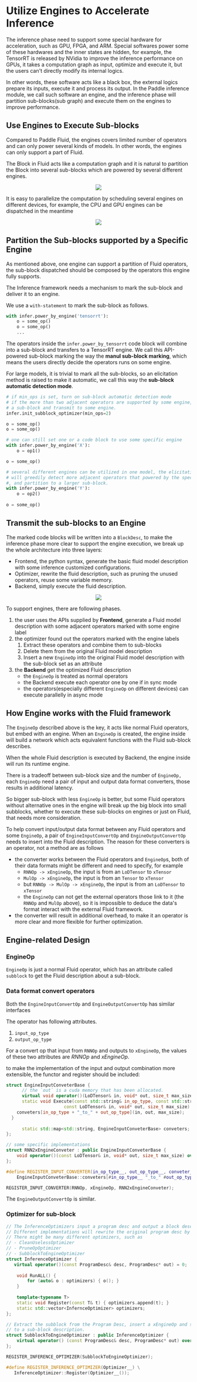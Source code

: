 # Utilize Engines to Accelerate Inference

The inference phase need to support some special hardware for acceleration, 
such as GPU, FPGA, and ARM.
Special softwares power some of these hardwares and the inner states are hidden, for example, the TensorRT is released by NVidia to improve the inference performance on GPUs, it takes a computation graph as input, 
optimize and execute it, but the users can't directly modify its internal logics. 

In other words, these software acts like a black box, the external logics prepare its inputs, execute it and process its output. 
In the Paddle inference module, we call such software an engine, and the inference phase will partition sub-blocks(sub graph) and execute them on the engines to improve performance.

## Use Engines to Execute Sub-blocks

Compared to Paddle Fluid, the engines covers limited number of operators and can only power several kinds of models. In other words, the engines can only support a part of Fluid.

The Block in Fluid acts like a computation graph and it is natural to partition the Block into several sub-blocks which are powered by several different engines.

<p align="center">

<img src="./images/inference engine.jpg"/>

</p>

It is easy to parallelize the computation by scheduling several engines on different devices, for example, the CPU and GPU engines can be dispatched in the meantime

<p align="center">

<img src="./images/parallel engine.png"/>

</p>



## Partition the Sub-blocks supported by a Specific Engine

As mentioned above, one engine can support a partition of Fluid operators, the sub-block dispatched should be composed by the operators this engine fully supports.

The Inference framework needs a mechanism to mark the sub-block and deliver it to an engine.

We use a `with-statement` to mark the sub-block as follows.

```python
with infer.power_by_engine('tensorrt'):
    o = some_op()
    o = some_op()
    ...
```

The operators inside the `infer.power_by_tensorrt` code block will combine into a sub-block and transfers to a TensorRT engine. We call this API-powered sub-block marking the way the **manul sub-block marking**, which means the users directly decide the operators runs on some engine.

For large models, it is trivial to mark all the sub-blocks, so an elicitation method is raised to make it automatic, we call this way the **sub-block automatic detection mode**.

```python
# if min_ops is set, turn on sub-block automatic detection mode
# if the more than two adjacent operators are supported by some engine, combine them to 
# a sub-block and transmit to some engine.
infer.init_subblock_optimizer(min_ops=2)

o = some_op()
o = some_op()

# one can still set one or a code block to use some specific engine
with infer.power_by_engine('X'):
    o = op1()

o = some_op()

# several different engines can be utilized in one model, the elicitation method 
# will greedily detect more adjacent operators that powered by the specified engine,
#, and partition to a larger sub-block.
with infer.power_by_engine('Y'):
    o = op2()
  
o = some_op()
```

## Transmit the sub-blocks to an Engine

The marked code blocks will be written into a `BlockDesc`, to make the inference phase more clear to support the engine execution, we break up the whole architecture into three layers:

- Frontend, the python syntax, generate the basic fluid model description with some inference customized configurations.
- Optimizer, rewrite the fluid description, such as pruning the unused operators, reuse some variable memory.
- Backend, simply execute the fluid description.

<p align="center">

<img src="images/inference architecture.png"/>

</p>

To support engines, there are following phases.

1. the user uses the APIs supplied by **Frontend**, generate a Fluid model description with some adjacent operators marked with some engine label
2. the optimizer found out the operators marked with the engine labels
   1. Extract these operators and combine them to sub-blocks
   2. Delete them from the original Fluid model description
   3. Insert a new `EngineOp` into the original Fluid model description with the sub-block set as an attribute
3. the **Backend** get the optimized Fluid description
   - the `EngineOp` is treated as normal operators
   - the Backend execute each operator one by one if in sync mode
   - the operators(especially different `EngineOp` on different devices) can execute parallelly in async mode

## How Engine works with the Fluid framework

The `EngineOp` described above is the key, it acts like normal Fluid operators, but embed with an engine. When an `EngineOp` is created, the engine inside will build a network which acts equivalent functions with the Fluid sub-block describes.

When the whole Fluid description is executed by Backend, the engine inside will run its runtime engine.

There is a tradeoff between sub-block size and the number of `EngineOp,` each `EngineOp` need a pair of input and output data format converters, those results in additional latency. 

So bigger sub-block with less `EngineOp` is better, but some Fluid operators without alternative ones in the engine will break up the big block into small subblocks, whether to execute these sub-blocks on engines or just on Fluid, that needs more consideration.

To help convert input/output data format between any Fluid operators and some `EngineOp`, a pair of `EngineInputConvertOp` and `EngineOutputConvertOp` needs to insert into the Fluid description. The reason for these converters is an operator, not a method are as follows

- the converter works between the Fluid operators and `EngineOp`s, both of their data formats might be different and need to specify, for example
  - `RNNOp -> xEngineOp`, the input is from an `LoDTensor` to `xTensor`
  - `MulOp -> xEngineOp`, the input is from an `Tensor` to `xTensor`
  - but `RNNOp -> MulOp -> xEngineOp`, the input is from an `LoDTensor` to `xTensor`
  - the `EngineOp` can not get the external operators those link to it (the `RNNOp` and `MulOp` above), so it is impossible to deduce the data's format interact with the external Fluid framework.
- the converter will result in additional overhead, to make it an operator is more clear and more flexible for further optimization.

## Engine-related Design

###  EngineOp                                                                                                                                                                                                                                                                                                                                                                                                                                                                                                                                                                                                                                                                                                                                                                                                                                                                                                                        

`EngineOp` is just a normal Fluid operator, which has an attribute called `subblock` to get the Fluid description about a sub-block.

### Data format convert operators

Both the `EngineInputConvertOp` and `EngineOutputConvertOp` has similar interfaces

The operator has following attributes.

1. `input_op_type` 
2. `output_op_type`

For a convert op that input from `RNNOp` and outputs to `xEngineOp`, the values of these two attributes are *RNNOp* and *xEngineOp*.

to make the implementation of the input and output combination more extensible, the functor and register should be included:

```c++
struct EngineInputConveterBase {
      // the `out` is a cuda memory that has been allocated.
      virtual void operator()(LoDTensor& in, void* out, size_t max_size) = 0;
      static void Execute(const std::string& in_op_type, const std::string& out_op_type,
                      const LoDTensor& in, void* out, size_t max_size) {
    conveters[in_op_type + "_to_" + out_op_type](in, out, max_size);
  }
  
      static std::map<std::string, EngineInputConveterBase> conveters;
};

// some specific implementations
struct RNN2xEngineConveter : public EngineInputConveterBase {
    void operator()(const LoDTensor& in, void* out, size_t max_size) override;
};

#define REGISTER_INPUT_CONVERTER(in_op_type__, out_op_type__, conveter__) \
    EngineInputConveterBase::conveters[#in_op_type__ "_to_" #out_op_type__] = conveter__();

REGISTER_INPUT_CONVERTER(RNNOp, xEngineOp, RNN2xEngineConveter);
```

The `EngineOutputConvertOp` is similar.

### Optimizer for sub-block

```c++
// The InferenceOptimizers input a program desc and output a block desc.
// Different implementations will rewrite the original program desc by different logics.
// There might be many different optimizers, such as
// - CleanUselessOptimizer
// - PruneOpOptimizer
// - SubblockToEngineOptimizer
struct InferenceOptimizer {
   virtual operator()(const ProgramDesc& desc, ProgramDesc* out) = 0;
    
    void RunALL() {
        for (auto& o : optimizers) { o(); }
    }
    
    template<typename T>
    static void Register(const T& t) { optimizers.append(t); }
    static std::vector<InfernceOptimizer> optimizers;
};

// Extract the subblock from the Program Desc, insert a xEngineOp and set its attribute
// to a sub-block description.
struct SubblockToEngineOptimizer : public InferenceOptimizer {
    virtual operator() (const ProgramDesc& desc, ProgramDesc* out) override;
};

REGISTER_INFERENCE_OPTIMIZER(SubblockToEngineOptimizer);

#define REGISTER_INFERENCE_OPTIMIZER(Optimizer__) \
   InferenceOptimizer::Register(Optimizer__());
```
